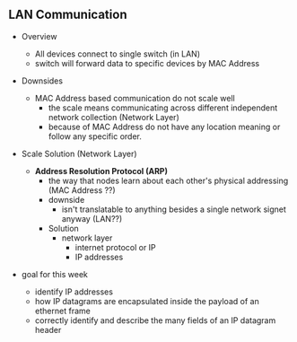 ## LAN Communication
* Overview
  * All devices connect to single switch (in LAN)
  * switch will forward data to specific devices by MAC Address

* Downsides
  * MAC Address based communication do not scale well
    * the scale means communicating across different independent network collection (Network Layer)
    * because of MAC Address do not have any location meaning or follow any specific order.

* Scale Solution (Network Layer)
  * **Address Resolution Protocol (ARP)**
    * the way that nodes learn about each other's physical addressing (MAC Address ??)
    * downside
      * isn't translatable to anything besides a single network signet anyway (LAN??)
    * Solution
      * network layer
        * internet protocol or IP
        * IP addresses

* goal for this week
  * identify IP addresses
  * how IP datagrams are encapsulated inside the payload of an ethernet frame
  * correctly identify and describe the many fields of an IP datagram header
